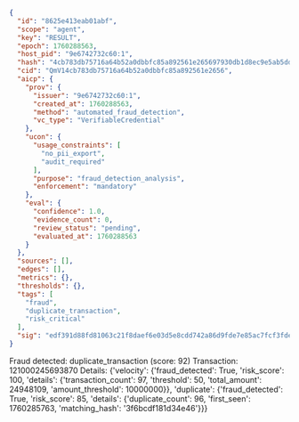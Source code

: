 ```json
{
  "id": "8625e413eab01abf",
  "scope": "agent",
  "key": "RESULT",
  "epoch": 1760288563,
  "host_pid": "9e6742732c60:1",
  "hash": "4cb783db75716a64b52a0dbbfc85a892561e265697930db1d8ec9e5ab5dd95e3",
  "cid": "QmV14cb783db75716a64b52a0dbbfc85a892561e2656",
  "aicp": {
    "prov": {
      "issuer": "9e6742732c60:1",
      "created_at": 1760288563,
      "method": "automated_fraud_detection",
      "vc_type": "VerifiableCredential"
    },
    "ucon": {
      "usage_constraints": [
        "no_pii_export",
        "audit_required"
      ],
      "purpose": "fraud_detection_analysis",
      "enforcement": "mandatory"
    },
    "eval": {
      "confidence": 1.0,
      "evidence_count": 0,
      "review_status": "pending",
      "evaluated_at": 1760288563
    }
  },
  "sources": [],
  "edges": [],
  "metrics": {},
  "thresholds": {},
  "tags": [
    "fraud",
    "duplicate_transaction",
    "risk_critical"
  ],
  "sig": "edf391d88fd81063c21f8daef6e03d5e8cdd742a86d9fde7e85ac7fcf3fdec70"
}
```

Fraud detected: duplicate_transaction (score: 92)
Transaction: 121000245693870
Details: {'velocity': {'fraud_detected': True, 'risk_score': 100, 'details': {'transaction_count': 97, 'threshold': 50, 'total_amount': 24948109, 'amount_threshold': 10000000}}, 'duplicate': {'fraud_detected': True, 'risk_score': 85, 'details': {'duplicate_count': 96, 'first_seen': 1760285763, 'matching_hash': '3f6bcdf181d34e46'}}}